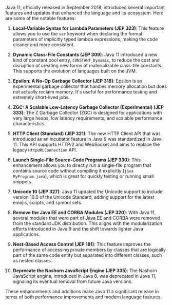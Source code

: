 Java 11, officially released in September 2018, introduced several important features and updates that enhanced the language and its ecosystem. Here are some of the notable features:

1. **Local-Variable Syntax for Lambda Parameters (JEP 323)**: This feature allows you to use the `var` keyword when declaring the formal parameters of implicitly typed lambda expressions, making the code cleaner and more consistent.

2. **Dynamic Class-File Constants (JEP 309)**: Java 11 introduced a new kind of constant pool entry, `CONSTANT_Dynamic`, to reduce the cost and disruption of creating new forms of materializable class-file constants. This supports the evolution of languages built on the JVM.

3. **Epsilon: A No-Op Garbage Collector (JEP 318)**: Epsilon is an experimental garbage collector that handles memory allocation but does not actually reclaim memory. It's useful for performance testing and extremely short-lived jobs.

4. **ZGC: A Scalable Low-Latency Garbage Collector (Experimental) (JEP 333)**: The Z Garbage Collector (ZGC) is designed for applications with very large heaps, low latency requirements, and scalable performance characteristics.

5. **HTTP Client (Standard) (JEP 321)**: The new HTTP Client API that was introduced as an incubator feature in Java 9 was standardized in Java 11. This API supports HTTP/2 and WebSocket and aims to replace the legacy `HttpURLConnection` API.

6. **Launch Single-File Source-Code Programs (JEP 330)**: This enhancement allows you to directly run a single-file program that contains source code without compiling it explicitly (`java MyProgram.java`), which is great for quickly testing or running small snippets.

7. **Unicode 10 (JEP 327)**: Java 11 updated the Unicode support to include version 10.0 of the Unicode Standard, adding support for the latest emojis, scripts, and symbol sets.

8. **Remove the Java EE and CORBA Modules (JEP 320)**: With Java 11, several modules that were part of Java EE and CORBA were removed from the standard JDK distribution. This aligns with the modularization efforts introduced in Java 9 and the shift towards lighter Java applications.

9. **Nest-Based Access Control (JEP 181)**: This feature improves the performance of accessing private members by classes that are logically part of the same code entity but separated into different classes, such as nested classes.

10. **Deprecate the Nashorn JavaScript Engine (JEP 335)**: The Nashorn JavaScript engine, introduced in Java 8, was deprecated in Java 11, signaling its eventual removal from future Java versions.

These enhancements and additions make Java 11 a significant release in terms of both performance improvements and modern language features.